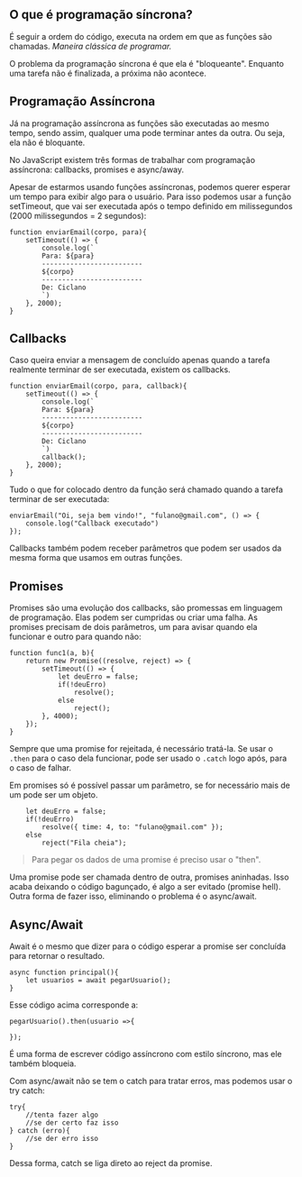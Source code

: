 ## O que é programação síncrona?

É seguir a ordem do código, executa na ordem em que as funções são chamadas. _Maneira clássica de programar._

O problema da programação síncrona é que ela é "bloqueante". Enquanto uma tarefa não é finalizada, a próxima não acontece. 

## Programação Assíncrona

Já na programação assíncrona as funções são executadas ao mesmo tempo, sendo assim, qualquer uma pode terminar antes da outra. Ou seja, ela não é bloquante.

No JavaScript existem três formas de trabalhar com programação assíncrona: callbacks, promises e async/away.

Apesar de estarmos usando funções assíncronas, podemos querer esperar um tempo para exibir algo para o usuário. Para isso podemos usar a função setTimeout, que vai ser executada após o tempo definido em milissegundos (2000 milissegundos = 2 segundos):
```
function enviarEmail(corpo, para){
    setTimeout(() => {
        console.log(`
        Para: ${para}
        -------------------------
        ${corpo}
        -------------------------
        De: Ciclano
        `)
    }, 2000);
}
```

## Callbacks

Caso queira enviar a mensagem de concluído apenas quando a tarefa realmente terminar de ser executada, existem os callbacks. 
```
function enviarEmail(corpo, para, callback){
    setTimeout(() => {
        console.log(`
        Para: ${para}
        -------------------------
        ${corpo}
        -------------------------
        De: Ciclano
        `)
        callback();
    }, 2000);
}
```

Tudo o que for colocado dentro da função será chamado quando a tarefa terminar de ser executada:
```
enviarEmail("Oi, seja bem vindo!", "fulano@gmail.com", () => {
    console.log("Callback executado")
});
```

Callbacks também podem receber parâmetros que podem ser usados da mesma forma que usamos em outras funções.

## Promises 

Promises são uma evolução dos callbacks, são promessas em linguagem de programação. Elas podem ser cumpridas ou criar uma falha. As promises precisam de dois parâmetros, um para avisar quando ela funcionar e outro para quando não:

```
function func1(a, b){
    return new Promise((resolve, reject) => {
        setTimeout(() => {
            let deuErro = false;
            if(!deuErro)
                resolve();
            else
                reject();
        }, 4000);
    });
}
```

Sempre que uma promise for rejeitada, é necessário tratá-la. Se usar o `.then` para o caso dela funcionar, pode ser usado o `.catch` logo após, para o caso de falhar.

Em promises só é possível passar um parâmetro, se for necessário mais de um pode ser um objeto. 
```
    let deuErro = false;
    if(!deuErro)
        resolve({ time: 4, to: "fulano@gmail.com" });
    else
        reject("Fila cheia");
```

> Para pegar os dados de uma promise é preciso usar o "then". 

Uma promise pode ser chamada dentro de outra, promises aninhadas. Isso acaba deixando o código bagunçado, é algo a ser evitado (promise hell). Outra forma de fazer isso, eliminando o problema é o async/await.

## Async/Await

Await é o mesmo que dizer para o código esperar a promise ser concluída para retornar o resultado. 
```
async function principal(){
    let usuarios = await pegarUsuario();
}
```
Esse código acima corresponde a:
```
pegarUsuario().then(usuario =>{

});
```  

É uma forma de escrever código assíncrono com estilo síncrono, mas ele também bloqueia. 

Com async/await não se tem o catch para tratar erros, mas podemos usar o try catch:
```
try{
    //tenta fazer algo
    //se der certo faz isso
} catch (erro){
    //se der erro isso
}
```

Dessa forma, catch se liga direto ao reject da promise.
